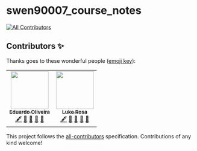 # swen90007_course_notes
<!-- ALL-CONTRIBUTORS-BADGE:START - Do not remove or modify this section -->
[![All Contributors](https://img.shields.io/badge/all_contributors-2-orange.svg?style=flat-square)](#contributors-)
<!-- ALL-CONTRIBUTORS-BADGE:END -->
## Contributors ✨

Thanks goes to these wonderful people ([emoji key](https://allcontributors.org/docs/en/emoji-key)):

<!-- ALL-CONTRIBUTORS-LIST:START - Do not remove or modify this section -->
<!-- prettier-ignore-start -->
<!-- markdownlint-disable -->
<table>
  <tr>
    <td align="center"><a href="http://www.eduoliveira.com"><img src="https://avatars.githubusercontent.com/u/4740218?v=4?s=100" width="100px;" alt=""/><br /><sub><b>Eduardo Oliveira</b></sub></a><br /><a href="#content-agogear" title="Content">🖋</a> <a href="https://github.com/cis-projects/swen90007_course_notes/commits?author=agogear" title="Documentation">📖</a> <a href="#design-agogear" title="Design">🎨</a> <a href="#ideas-agogear" title="Ideas, Planning, & Feedback">🤔</a> <a href="https://github.com/cis-projects/swen90007_course_notes/pulls?q=is%3Apr+reviewed-by%3Aagogear" title="Reviewed Pull Requests">👀</a></td>
    <td align="center"><a href="https://www.linkedin.com/in/lukerosa/"><img src="https://avatars.githubusercontent.com/u/55215252?v=4?s=100" width="100px;" alt=""/><br /><sub><b>Luke Rosa</b></sub></a><br /><a href="#content-lukearosa" title="Content">🖋</a> <a href="https://github.com/cis-projects/swen90007_course_notes/commits?author=lukearosa" title="Documentation">📖</a> <a href="#design-lukearosa" title="Design">🎨</a> <a href="#ideas-lukearosa" title="Ideas, Planning, & Feedback">🤔</a> <a href="https://github.com/cis-projects/swen90007_course_notes/pulls?q=is%3Apr+reviewed-by%3Alukearosa" title="Reviewed Pull Requests">👀</a></td>
  </tr>
</table>

<!-- markdownlint-restore -->
<!-- prettier-ignore-end -->

<!-- ALL-CONTRIBUTORS-LIST:END -->

This project follows the [all-contributors](https://github.com/all-contributors/all-contributors) specification. Contributions of any kind welcome!